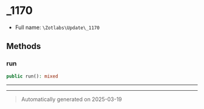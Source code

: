 
# _1170





* Full name: `\Zotlabs\Update\_1170`




## Methods


### run



```php
public run(): mixed
```












***


***
> Automatically generated on 2025-03-19
